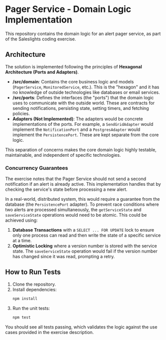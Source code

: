 # Pager Service - Domain Logic Implementation

This repository contains the domain logic for an alert pager service, as part of the Saleslights coding exercise.

## Architecture

The solution is implemented following the principles of **Hexagonal Architecture (Ports and Adapters)**.

-   **/src/domain**: Contains the core business logic and models (`PagerService`, `MonitoredService`, etc.). This is the "hexagon" and it has no knowledge of outside technologies like databases or email services.
-   **/src/ports**: Defines the interfaces (the "ports") that the domain logic uses to communicate with the outside world. These are contracts for sending notifications, persisting state, setting timers, and fetching policies.
-   **Adapters (Not Implemented)**: The adapters would be concrete implementations of the ports. For example, a `SendGridAdapter` would implement the `NotificationPort` and a `PostgresAdapter` would implement the `PersistencePort`. These are kept separate from the core logic.

This separation of concerns makes the core domain logic highly testable, maintainable, and independent of specific technologies.

### Concurrency Guarantees

The exercise notes that the Pager Service should not send a second notification if an alert is already active. This implementation handles that by checking the service's state before processing a new alert.

In a real-world, distributed system, this would require a guarantee from the database (the `PersistencePort` adapter). To prevent race conditions where two alerts are processed simultaneously, the `getServiceState` and `saveServiceState` operations would need to be atomic. This could be achieved using:

1.  **Database Transactions** with a `SELECT ... FOR UPDATE` lock to ensure only one process can read and then write the state of a specific service at a time.
2.  **Optimistic Locking** where a version number is stored with the service state. The `saveServiceState` operation would fail if the version number has changed since it was read, prompting a retry.

## How to Run Tests

1.  Clone the repository.
2.  Install dependencies:
    ```bash
    npm install
    ```
3.  Run the unit tests:
    ```bash
    npm test
    ```

You should see all tests passing, which validates the logic against the use cases provided in the exercise description.